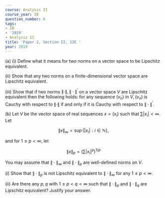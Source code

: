 ```yaml
---
course: Analysis II
course_year: IB
question_number: 6
tags:
- IB
- '2019'
- Analysis II
title: 'Paper 2, Section II, 12E '
year: 2019
---
```




(a) (i) Define what it means for two norms on a vector space to be Lipschitz equivalent.

(ii) Show that any two norms on a finite-dimensional vector space are Lipschitz equivalent.

(iii) Show that if two norms $\|\cdot\|,\|\cdot\|^{\prime}$ on a vector space $V$ are Lipschitz equivalent then the following holds: for any sequence $\left(v_{n}\right)$ in $V,\left(v_{n}\right)$ is Cauchy with respect to $\|\cdot\|$ if and only if it is Cauchy with respect to $\|\cdot\|^{\prime}$.

(b) Let $V$ be the vector space of real sequences $x=\left(x_{i}\right)$ such that $\sum\left|x_{i}\right|<\infty$. Let

$$\|x\|_{\infty}=\sup \left\{\left|x_{i}\right|: i \in \mathbb{N}\right\},$$

and for $1 \leqslant p<\infty$, let

$$\|x\|_{p}=\left(\sum\left|x_{i}\right|^{p}\right)^{1 / p}$$

You may assume that $\|\cdot\|_{\infty}$ and $\|\cdot\|_{p}$ are well-defined norms on $V$.

(i) Show that $\|\cdot\|_{p}$ is not Lipschitz equivalent to $\|\cdot\|_{\infty}$ for any $1 \leqslant p<\infty$.

(ii) Are there any $p, q$ with $1 \leqslant p<q<\infty$ such that $\|\cdot\|_{p}$ and $\|\cdot\|_{q}$ are Lipschitz equivalent? Justify your answer.